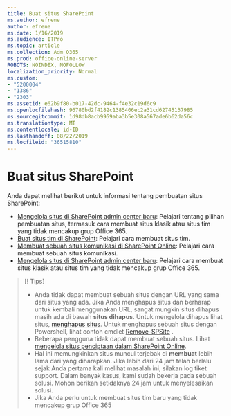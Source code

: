 ```yaml
---
title: Buat situs SharePoint
ms.author: efrene
author: efrene
ms.date: 1/16/2019
ms.audience: ITPro
ms.topic: article
ms.collection: Adm_O365
ms.prod: office-online-server
ROBOTS: NOINDEX, NOFOLLOW
localization_priority: Normal
ms.custom:
- "5200004"
- "1386"
- "2303"
ms.assetid: e62b9f80-b017-42dc-9464-f4e32c19d6c9
ms.openlocfilehash: 96780bd2f4182c1385406ec2a31cd62745137985
ms.sourcegitcommit: 1d98db8acb9959aba3b5e308a567ade6b62da56c
ms.translationtype: MT
ms.contentlocale: id-ID
ms.lasthandoff: 08/22/2019
ms.locfileid: "36515810"
---
```

# <a name="create-a-sharepoint-site"></a>Buat situs SharePoint

Anda dapat melihat berikut untuk informasi tentang pembuatan situs SharePoint:
- [Mengelola situs di SharePoint admin center baru](https://docs.microsoft.com/sharepoint/manage-site-creation): Pelajari tentang pilihan pembuatan situs, termasuk cara membuat situs klasik atau situs tim yang tidak mencakup grup Office 365.
- [Buat situs tim di SharePoint](https://support.office.com/article/create-a-team-site-in-sharepoint-ef10c1e7-15f3-42a3-98aa-b5972711777d?ui=en-US&amp;rs=en-US&amp;ad=US): Pelajari cara membuat situs tim.
- [Membuat sebuah situs komunikasi di SharePoint Online](https://support.office.com/article/7fb44b20-a72f-4d2c-9173-fc8f59ba50eb): Pelajari cara membuat sebuah situs komunikasi.
- [Mengelola situs di SharePoint admin center baru](https://docs.microsoft.com/sharepoint/manage-sites-in-new-admin-center#create-a-site): Pelajari cara membuat situs klasik atau situs tim yang tidak mencakup grup Office 365.


  
> [! Tips]
> - Anda tidak dapat membuat sebuah situs dengan URL yang sama dari situs yang ada. Jika Anda menghapus situs dan berharap untuk kembali menggunakan URL, sangat mungkin situs dihapus masih ada di bawah **situs dihapus**. Untuk mengelola dihapus lihat situs, [menghapus situs](https://docs.microsoft.com/sharepoint/manage-sites-in-new-admin-center#delete-a-site). Untuk menghapus sebuah situs dengan Powershell, lihat contoh cmdlet [Remove-SPSite](https://docs.microsoft.com/sharepoint/manage-sites-in-new-admin-center#delete-a-site) .
> - Beberapa pengguna tidak dapat membuat sebuah situs. Lihat [mengelola situs penciptaan dalam SharePoint Online](https://docs.microsoft.com/sharepoint/manage-site-creation).
> - Hal ini memungkinkan situs muncul terjebak di **membuat** lebih lama dari yang diharapkan. Jika lebih dari 24 jam telah berlalu sejak Anda pertama kali melihat masalah ini, silakan log tiket support. Dalam banyak kasus, kami sudah bekerja pada sebuah solusi. Mohon berikan setidaknya 24 jam untuk menyelesaikan solusi.
> - Jika Anda perlu untuk membuat situs tim baru yang tidak mencakup grup Office 365 


